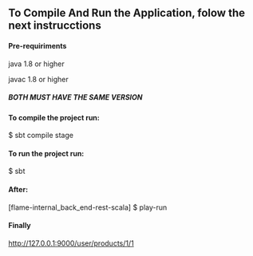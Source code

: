 ## To Compile And Run the Application, folow the next instrucctions

#### Pre-requiriments

java 1.8 or higher

javac 1.8 or higher

##### _BOTH MUST HAVE THE SAME VERSION_

#### To compile the project run:

$ sbt compile stage

#### To run the project run:

$  sbt

#### After:

[flame-internal_back_end-rest-scala] $  play-run

#### Finally

http://127.0.0.1:9000/user/products/1/1 
